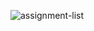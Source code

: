 ![assignment-list](https://github.com/jugnu-007/aws/assets/138512415/dd8daabe-3c8e-4938-b744-8a0d155cfc06)
